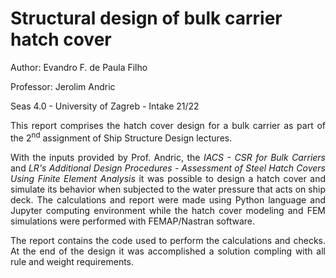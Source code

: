# Structural design of bulk carrier hatch cover
Author: Evandro F. de Paula Filho

Professor: Jerolim Andric

Seas 4.0 - University of Zagreb - Intake 21/22

<div style="text-align: justify"> 
This report comprises the hatch cover design for a bulk carrier as part of the 2<sup>nd</sup> assignment of Ship Structure Design lectures. 

With the inputs provided by Prof. Andric, the <i>IACS - CSR for Bulk Carriers</i> and <i>LR's Additional Design Procedures - Assessment of Steel Hatch Covers Using Finite Element Analysis </i> it was possible to design a hatch cover and simulate its behavior when subjected to the water pressure that acts on ship deck. The calculations and report were made using Python language and Jupyter computing environment while the hatch cover modeling and FEM simulations were performed with FEMAP/Nastran software. 

The report contains the code used to perform the calculations and checks. At the end of the design it was accomplished a solution compling with all rule and weight requirements. 
</div>